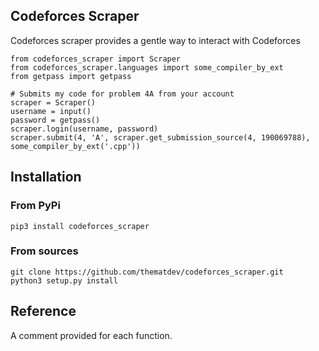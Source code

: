 ## Codeforces Scraper

Codeforces scraper provides a gentle way to interact with Codeforces

```python3
from codeforces_scraper import Scraper
from codeforces_scraper.languages import some_compiler_by_ext
from getpass import getpass

# Submits my code for problem 4A from your account 
scraper = Scraper()
username = input()
password = getpass()
scraper.login(username, password)
scraper.submit(4, 'A', scraper.get_submission_source(4, 190069788), some_compiler_by_ext('.cpp'))
```

## Installation
### From PyPi
`pip3 install codeforces_scraper`

### From sources

```
git clone https://github.com/thematdev/codeforces_scraper.git
python3 setup.py install
```

## Reference
A comment provided for each function.
